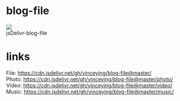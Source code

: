 # blog-file  
[![](https://data.jsdelivr.com/v1/package/gh/vinceying/blog-file/badge)](https://www.jsdelivr.com/package/gh/vinceying/blog-file)  
jsDelivr-blog-file
# links
File: https://cdn.jsdelivr.net/gh/vinceying/blog-file@master/  
Photo: https://cdn.jsdelivr.net/gh/vinceying/blog-file@master/photo/  
Video: https://cdn.jsdelivr.net/gh/vinceying/blog-file@master/video/  
Music: https://cdn.jsdelivr.net/gh/vinceying/blog-file@master/music/  

